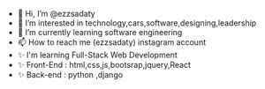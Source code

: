 - 👋 Hi, I’m @ezzsadaty
- 👀 I’m interested in technology,cars,software,designing,leadership
- 🌱 I’m currently learning software engineering
- 📫 How to reach me (ezzsadaty) instagram account
- ✨ I'm learning Full-Stack Web Development 
- ✨ Front-End : html,css,js,bootsrap,jquery,React
- ✨ Back-end : python ,django

<!---
ezzsadaty/ezzsadaty is a ✨ special ✨ repository because its `README.md` (this file) appears on your GitHub profile.
You can click the Preview link to take a look at your changes.
--->
